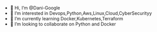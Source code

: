 - 👋 Hi, I’m @Dani-Google
- 👀 I’m interested in  Devops,Python,Aws,Linux,Cloud,CyberSecurityy
- 🌱 I’m currently learning Docker,Kubernetes,Terraform
- 💞️ I’m looking to collaborate on Python and Docker


<!---
Dani-Google/Dani-Google is a ✨ special ✨ repository because its `README.md` (this file) appears on your GitHub profile.
You can click the Preview link to take a look at your changes.
--->
